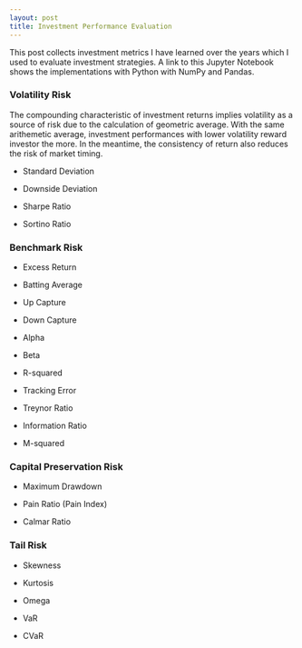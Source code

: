 ```yaml
---
layout: post
title: Investment Performance Evaluation
---
```


This post collects investment metrics I have learned over the years which I used to evaluate investment strategies. A link to this Jupyter Notebook shows the implementations with Python with NumPy and Pandas.

### Volatility Risk

The compounding characteristic of investment returns implies volatility as a source of risk due to the calculation of geometric average. With the same arithemetic average, investment performances with lower volatility reward investor the more. In the meantime, the consistency of return also reduces the risk of market timing.

- Standard Deviation

- Downside Deviation

- Sharpe Ratio

- Sortino Ratio

### Benchmark Risk

- Excess Return

- Batting Average

- Up Capture

- Down Capture

- Alpha

- Beta

- R-squared

- Tracking Error

- Treynor Ratio

- Information Ratio

- M-squared

### Capital Preservation Risk

- Maximum Drawdown

- Pain Ratio (Pain Index)

- Calmar Ratio

### Tail Risk

- Skewness

- Kurtosis

- Omega

- VaR

- CVaR
